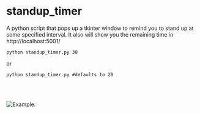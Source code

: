 # standup_timer
A python script that pops up a tkinter window to remind you to stand up at some specified interval. It also will show you the remaining time in http://localhost:5001/

```python standup_timer.py 30```

or

```python standup_timer.py #defaults to 20```

<br/>
<br/>

![Example:](tk_screenshot.png)
